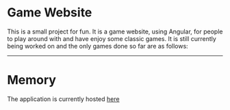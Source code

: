 # Game Website
This is a small project for fun. It is a game website, using Angular, for people to play around with and have enjoy some classic games.
It is still currently being worked on and the only games done so far are as follows:
***
# Memory

The application is currently hosted [here](https://games-2d8a3.web.app/)
